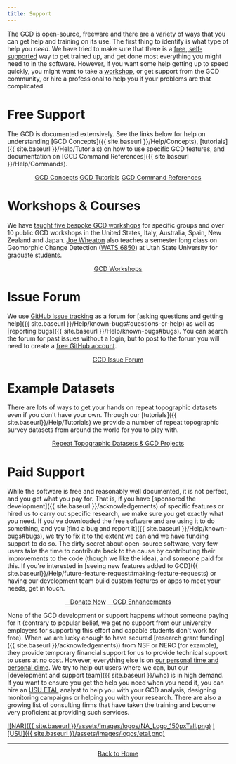 ```yaml
---
title: Support
---
```


The GCD is open-source, freeware and there are a variety of ways that you can get help and training on its use. The first thing to identify is what type of help you *need*. We have tried to make sure that there is a [free, self-supported](#free-support) way to get trained up, and get done most everything you might need to in the software. However, if you want some help getting up to speed quickly, you might want to take a [workshop](#gcd-workshops--courses), or get support from the GCD community, or hire a professional to help you if your problems are that complicated. 

# Free Support

The GCD is documented extensively. See the links below for help on understanding [GCD Concepts]({{ site.baseurl }}/Help/Concepts), [tutorials]({{ site.baseurl }}/Help/Tutorials) on how to use specific GCD features, and documentation on [GCD Command References]({{ site.baseurl }}/Help/Commands).
<div style="text-align: center">
	<a class="hollow button" href="{{ site.baseurl }}/Help/Concepts"><i class="fa fa-lightbulb-o"></i>  GCD Concepts</a>  
    <a class="hollow button" href="{{ site.baseurl }}/Help/Tutorials"><i class="fa fa-youtube"></i>  GCD Tutorials</a>  
    <a class="hollow button" href="{{ site.baseurl }}/Help/Commands"><i class="fa fa-terminal"></i>  GCD Command References</a>  
</div>

# Workshops & Courses

We have [taught five bespoke GCD workshops](http://www.joewheaton.org/workshops.html) for specific groups and over 10 public GCD workshops in the United States, Italy, Australia, Spain, New Zealand and Japan.  [Joe Wheaton](http://joewheaton.org) also teaches a semester long class on Geomorphic Change Detection ([WATS 6850](http://catalog.usu.edu/preview_course_nopop.php?catoid=12&coid=93001)) at Utah State University for graduate students. 
<div align="center">
    <a class="hollow button" href="{{ site.baseurl }}/Help/Workshops"><i class="fa fa-graduation-cap"></i>  GCD Workshops</a>  
</div>

# Issue Forum 

We use [GitHub Issue tracking](https://github.com/Riverscapes/gcd/issues) as a forum for [asking questions and getting help]({{ site.baseurl }}/Help/known-bugs#questions-or-help) as well as [reporting bugs]({{ site.baseurl }}/Help/known-bugs#bugs). You can search the forum for past issues without a login, but to post to the forum you will need to create a [free GitHub account](https://github.com/join).

<div style="text-align: center">
    <a class="hollow button" href="https://github.com/Riverscapes/gcd/issues"><i class="fa fa-github"></i>  GCD Issue Forum</a>  
</div>

# Example Datasets

There are lots of ways to get your hands on repeat topographic datasets even if you don't have your own. Through our [tutorials]({{ site.baseurl}}/Help/Tutorials) we provide a number of repeat topographic survey datasets from around the world for you to play with. 

<div align="center">
	<a class="hollow button" href="{{ site.baseurl}}/Help/example-data-sets.html" ><i class="fa fa-database"></i> Repeat Topographic Datasets & GCD Projects</a>
</div>

# Paid Support

While the software is free and reasonably well documented, it is not perfect, and you get what you pay for. That is, if you have [sponsored the development]({{ site.baseurl }}/acknowledgements) of specific features or hired us to carry out specific research, we make sure you get exactly what you need. If you've downloaded the free software and are using it to do something, and you [find a bug and report it]({{ site.baseurl }}/Help/known-bugs#bugs), we try to fix it to the extent we can and we have funding support to do so. The dirty secret about open-source software, very few users take the time to contribute back to the cause by contributing their improvements to the code (though we like the idea), and someone paid for this.  If you're interested in [seeing new features added to GCD]({{ site.baseurl}}/Help/future-feature-request#making-feature-requests) or having our development team build custom features or apps to meet your needs, get in touch. 

<div align="center">
	<a class="button success" href="{{ site.baseurl}}/Help/future-feature-request#want-to-donate-to-the-cause" ><i class="fa fa-paypal"></i>&nbsp;&nbsp; Donate Now</a>
	<a class="hollow button" href="{{ site.baseurl}}/Help/future-feature-request#making-feature-requests" ><i class="fa fa-lightbulb-o"></i>&nbsp;&nbsp;  GCD Enhancements</a>
</div>

None of the GCD development or support happens without someone paying for it (contrary to popular belief, we get no support from our university employers for supporting this effort and capable students don't work for free). When we are lucky enough to have secured [research grant funding]({{ site.baseurl }}/acknowledgements)) from NSF or NERC (for example), they provide temporary financial support for us to provide technical support to users at no cost. However, everything else is on [our personal time and personal dime](http://127.0.0.1:4001/who.html).  We try to help out users where we can, but our  [development and support team]({{ site.baseurl }}/who)  is in high demand.  If you want to ensure you get the help you need when you need it, you can  hire an [USU ETAL](http://etal.joewheaton.org)  analyst to help you with your GCD analysis, designing monitoring campaigns or helping you with your research. There are also a growing list of consulting firms that have taken the training and become very proficient at providing such services.

[![NAR]({{ site.baseurl }}/assets/images/logos/NA_Logo_150pxTall.png)](http://northarrowresearch.com/)
[![USU]({{ site.baseurl }}/assets/images/logos/etal.png)](http://etal.joewheaton.org)

------
<div align="center">
    <a class="hollow button" href="{{ site.baseurl }}/"><i class="fa fa-chevron-circle-left"></i>  Back to Home </a>  
</div>